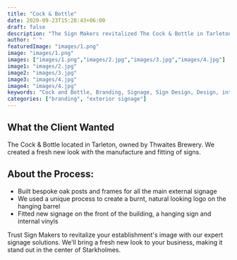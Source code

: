 ```yaml
---
title: "Cock & Bottle"
date: 2020-09-23T15:28:43+06:00
draft: false
description: "The Sign Makers revitalized The Cock & Bottle in Tarleton with bespoke oak signage, a burnt-look barrel logo, and fresh hanging signs. A perfect blend of craftsmanship and style to elevate this Thwaites Brewery gem."
author: " "
featuredImage: "images/1.png"
image: "images/1.png"
images: ["images/1.png","images/2.jpg","images/3.jpg","images/4.jpg"]
image1: "images/2.jpg"
image2: "images/3.jpg"
image3: "images/4.jpg"
image4: "images/4.jpg"
keywords: "Cock and Bottle, Branding, Signage, Sign Design, Design, interior signage, exterior design"
categories: ["branding", "exterior signage"]
---
```

## What the Client Wanted
The Cock & Bottle located in Tarleton, owned by Thwaites Brewery. We created a fresh new look with the manufacture and fitting of signs.

## About the Process:
- Built bespoke oak posts and frames for all the main external signage
- We used a unique process to create a burnt, natural looking logo on the hanging barrel
- Fitted new signage on the front of the building, a hanging sign and internal vinyls



Trust Sign Makers to revitalize your establishment's image with our expert signage solutions. We'll bring a fresh new look to your business, making it stand out in the center of Starkholmes.

